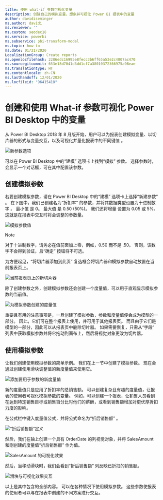 ```yaml
---
title: 使用 what-if 参数可视化变量
description: 创建自己的模拟变量，想象并可视化 Power BI 报表中的变量
author: davidiseminger
ms.author: davidi
ms.reviewer: ''
ms.custom: seodec18
ms.service: powerbi
ms.subservice: pbi-transform-model
ms.topic: how-to
ms.date: 01/21/2020
LocalizationGroup: Create reports
ms.openlocfilehash: 2286edc16995e8fecc3b6ff65a53e2c4007ac470
ms.sourcegitcommit: 653e18d7041d3dd1cf7a38010372366975a98eae
ms.translationtype: HT
ms.contentlocale: zh-CN
ms.lasthandoff: 12/01/2020
ms.locfileid: "96415418"
---
```

# <a name="create-and-use-what-if-parameters-to-visualize-variables-in-power-bi-desktop"></a>创建和使用 What-if 参数可视化 Power BI Desktop 中的变量

从 Power BI Desktop 2018 年 8 月版开始，用户可以为报表创建模拟变量、以切片器的形式与变量交互，以及可视化并量化报表中的不同键值   。

![新参数选项](media/desktop-what-if/what-if_01.png)

可以在 Power BI Desktop 中的“建模”  选项卡上找到“模拟”  参数。 选择参数时，会显示一个对话框，可在其中配置该参数。

## <a name="creating-a-what-if-parameter"></a>创建模拟参数

若要创建模拟参数，请在 Power BI Desktop 中的“建模”  选项卡上选择“新建参数”  。 在下图中，我们已创建名为“折扣率”  的参数，并将其数据类型设置为十进制数字  。 最小值  是 0。 最大值  是 0.50 (50%)。 我们还将增量  设置为 0.05 或 5%。 这就是在报表中交互时将会调整的参数量。

![模拟参数值](media/desktop-what-if/what-if_02.png)

> [!NOTE]
> 对于十进制数字，请务必在值前面加上零，例如，0.50 而不是 .50。 否则，该数字不会得到验证，且“确定”  按钮将不可选。
> 
> 

为方便起见，“将切片器添加到此页”  复选框会将切片器和模拟参数自动放置在当前报表页上。

![当前报表页上的新切片器](media/desktop-what-if/what-if_03.png)

除了创建参数之外，创建模拟参数还会创建一个度量值，可以用于直观显示模拟参数的当前值。

![为模拟参数创建的度量值](media/desktop-what-if/what-if_04.png)

重要且有用的注意事项是，一旦创建了模拟参数，参数和度量值便会成为模型的一部分。 因此，它们可在整个报表上使用，并可用于其他报表页。 而且由于它们是模型的一部分，因此可以从报表页中删除切片器。 如果需要恢复，只需从“字段”  列表中获取模拟参数并将它拖动到画布上，然后将视觉对象更改为切片器。

## <a name="using-a-what-if-parameter"></a>使用模拟参数

让我们创建使用模拟参数的简单示例。 我们在上一节中创建了模拟参数。 现在会通过创建使用滑块调整值的新度量值来使用它。

![添加要用于参数的新度量值](media/desktop-what-if/what-if_05.png)

新的度量值只是应用了折扣率的总销售额。 可以创建复杂且有趣的度量值，让报表的使用者可视化模拟参数的变量。 例如，可以创建一个报表，让销售人员看到在达到特定销售目标或销售百分比时他们的薪酬，或看到销售额增加对更优厚折扣力度的影响。

在公式栏中键入度量值公式，并将公式命名为“折后销售额”  。

![“折后销售额”定义](media/desktop-what-if/what-if_06.png)

然后，我们在轴上创建一个具有 OrderDate  的列视觉对象，并将 SalesAmount  和刚创建的度量值“折后销售额”  作为值。

![SalesAmount 的可视化效果](media/desktop-what-if/what-if_07.png)

然后，当移动滑块时，我们会看到“折后销售额”  列反映已折扣的销售额。

![滑块与可视化效果交互](media/desktop-what-if/what-if_08.png)

以上是其中包含的全部内容。 可以在各种情况下使用模拟参数。 这些参数使报表的使用者可以与在报表中创建的不同方案进行交互。
